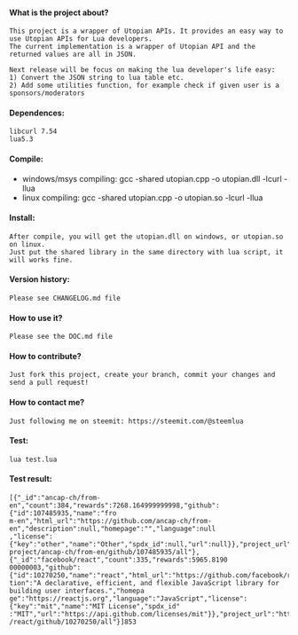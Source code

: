 ﻿#### What is the project about?

	This project is a wrapper of Utopian APIs. It provides an easy way to use Utopian APIs for Lua developers.
	The current implementation is a wrapper of Utopian API and the returned values are all in JSON.
	
	Next release will be focus on making the lua developer's life easy:
	1) Convert the JSON string to lua table etc. 
	2) Add some utilities function, for example check if given user is a sponsors/moderators

#### Dependences:

	libcurl 7.54
	lua5.3

#### Compile:

- windows/msys compiling: gcc -shared utopian.cpp -o utopian.dll -lcurl -llua
- linux compiling: gcc -shared utopian.cpp -o utopian.so -lcurl -llua

#### Install:

	After compile, you will get the utopian.dll on windows, or utopian.so on linux.
	Just put the shared library in the same directory with lua script, it will works fine.
	
#### Version history:

    Please see CHANGELOG.md file
	
#### How to use it?

    Please see the DOC.md file

#### How to contribute?

    Just fork this project, create your branch, commit your changes and send a pull request!

#### How to contact me?

    Just following me on steemit: https://steemit.com/@steemlua

#### Test:

	lua test.lua

#### Test result:

```
[{"_id":"ancap-ch/from-en","count":384,"rewards":7268.164999999998,"github":{"id":107485935,"name":"fro
m-en","html_url":"https://github.com/ancap-ch/from-en","description":null,"homepage":"","language":null
,"license":{"key":"other","name":"Other","spdx_id":null,"url":null}},"project_url":"https://utopian.io/
project/ancap-ch/from-en/github/107485935/all"},{"_id":"facebook/react","count":335,"rewards":5965.8190
00000003,"github":{"id":10270250,"name":"react","html_url":"https://github.com/facebook/react","descrip
tion":"A declarative, efficient, and flexible JavaScript library for building user interfaces.","homepa
ge":"https://reactjs.org","language":"JavaScript","license":{"key":"mit","name":"MIT License","spdx_id"
:"MIT","url":"https://api.github.com/licenses/mit"}},"project_url":"https://utopian.io/project/facebook
/react/github/10270250/all"}]853
```